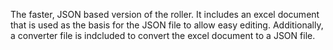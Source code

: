 The faster, JSON based version of the roller.  It includes an excel document that is used as the basis for the JSON file to allow easy editing.  Additionally, a converter file is indcluded to convert the excel document to a JSON file.
